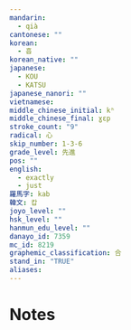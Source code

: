 ```yaml
---
mandarin:
  - qià
cantonese: ""
korean:
  - 흡
korean_native: ""
japanese:
  - KOU
  - KATSU
japanese_nanori: ""
vietnamese:
middle_chinese_initial: kʰ
middle_chinese_final: ɣɛp
stroke_count: "9"
radical: 心
skip_number: 1-3-6
grade_level: 先進
pos: ""
english:
  - exactly
  - just
羅馬字: kab
韓文: 캅
joyo_level: ""
hsk_level: ""
hanmun_edu_level: ""
danayo_id: 7359
mc_id: 8219
graphemic_classification: 合
stand_in: "TRUE"
aliases:
---
```


# Notes
